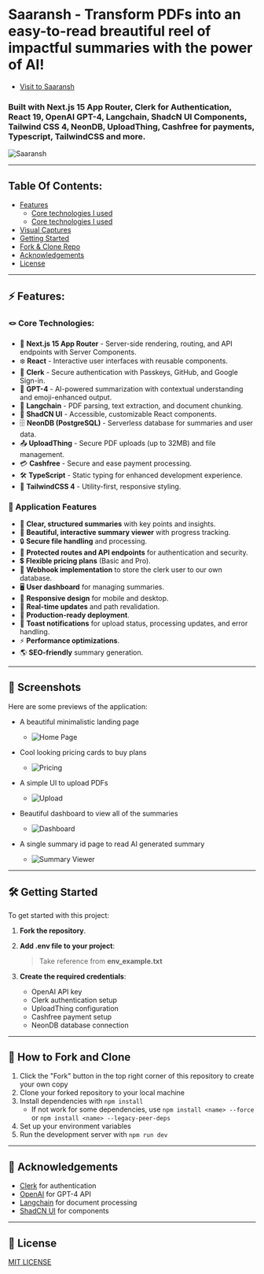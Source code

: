 # Saaransh - Transform PDFs into an easy-to-read breautiful reel of impactful summaries with the power of AI!

- [Visit to Saaransh](https://saaransh-ai.vercel.app/)

### Built with Next.js 15 App Router, Clerk for Authentication, React 19, OpenAI GPT-4, Langchain, ShadcN UI Components, Tailwind CSS 4, NeonDB, UploadThing, Cashfree for payments, Typescript, TailwindCSS and more.

![Saaransh](public/opengraph-image.png)

---

## Table Of Contents:

- [Features](#-features)
  - [Core technologies I used](#-core-technologies)
  - [Core technologies I used](#-application-features)
- [Visual Captures](#-screenshots)
- [Getting Started](#-getting-started)
- [Fork & Clone Repo](#-how-to-fork-and-clone)
- [Acknowledgements](#-acknowledgements)
- [License](#-license)

---

## ⚡ Features:

### 🪢 Core Technologies:

- 🚀 **Next.js 15 App Router** - Server-side rendering, routing, and API endpoints with Server Components.
- ❄️ **React** - Interactive user interfaces with reusable components.
- 🔑 **Clerk** - Secure authentication with Passkeys, GitHub, and Google Sign-in.
- 🤖 **GPT-4** - AI-powered summarization with contextual understanding and emoji-enhanced output.
- 📄 **Langchain** - PDF parsing, text extraction, and document chunking.
- 🎨 **ShadCN UI** - Accessible, customizable React components.
- 🗄️ **NeonDB (PostgreSQL)** - Serverless database for summaries and user data.
- 📤 **UploadThing** - Secure PDF uploads (up to 32MB) and file management.
- 💳 **Cashfree** - Secure and ease payment processing.
- 🛠 **TypeScript** - Static typing for enhanced development experience.
- 🎨 **TailwindCSS 4** - Utility-first, responsive styling.

### 💫 Application Features

- 📝 **Clear, structured summaries** with key points and insights.
- 🎨 **Beautiful, interactive summary viewer** with progress tracking.
- 🔒 **Secure file handling** and processing.
- 🔐 **Protected routes and API endpoints** for authentication and security.
- 💲 **Flexible pricing plans** (Basic and Pro).
- 📩 **Webhook implementation** to store the clerk user to our own database.
- 🖥️ **User dashboard** for managing summaries.
- 📱 **Responsive design** for mobile and desktop.
- 🔄 **Real-time updates** and path revalidation.
- 🚀 **Production-ready deployment**.
- 🔔 **Toast notifications** for upload status, processing updates, and error handling.
- ⚡ **Performance optimizations**.
- 🌎 **SEO-friendly** summary generation.

---

## 📸 Screenshots

Here are some previews of the application:

- A beautiful minimalistic landing page

  - ![Home Page](public/images/screenshots/landing.png)

- Cool looking pricing cards to buy plans

  - ![Pricing](public/images/screenshots/pricing.png)

- A simple UI to upload PDFs

  - ![Upload](public/images/screenshots/upload.png)

- Beautiful dashboard to view all of the summaries

  - ![Dashboard](public/images/screenshots/dashboard.png)

- A single summary id page to read AI generated summary
  - ![Summary Viewer](public/images/screenshots/summary-viewer.png)

---

## 🛠 Getting Started

To get started with this project:

1. **Fork the repository**.
2. **Add .env file to your project**:

   > Take reference from **env_example.txt**

3. **Create the required credentials**:
   - OpenAI API key
   - Clerk authentication setup
   - UploadThing configuration
   - Cashfree payment setup
   - NeonDB database connection

---

## 🌱 How to Fork and Clone

1. Click the "Fork" button in the top right corner of this repository to create your own copy
2. Clone your forked repository to your local machine
3. Install dependencies with `npm install`
   - If not work for some dependencies, use `npm install <name> --force` or `npm install <name> --legacy-peer-deps`
4. Set up your environment variables
5. Run the development server with `npm run dev`

---

## 🙏 Acknowledgements

- [Clerk](https://go.clerk.com/5q0WrFA) for authentication
- [OpenAI](https://openai.com) for GPT-4 API
- [Langchain](https://js.langchain.com) for document processing
- [ShadCN UI](https://ui.shadcn.com/) for components

---

## 📜 License

[MIT LICENSE](LICENSE)
